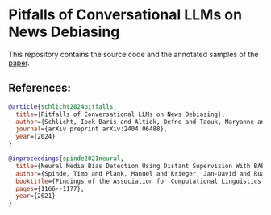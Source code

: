 # Pitfalls of Conversational LLMs on News Debiasing
This repository contains the source code and the annotated samples of the [paper](https://arxiv.org/abs/2404.06488).

## References:

```bibtex
@article{schlicht2024pitfalls,
  title={Pitfalls of Conversational LLMs on News Debiasing},
  author={Schlicht, Ipek Baris and Altiok, Defne and Taouk, Maryanne and Flek, Lucie},
  journal={arXiv preprint arXiv:2404.06488},
  year={2024}
}
```
```bibtex
@inproceedings{spinde2021neural,
  title={Neural Media Bias Detection Using Distant Supervision With BABE-Bias Annotations By Experts},
  author={Spinde, Timo and Plank, Manuel and Krieger, Jan-David and Ruas, Terry and Gipp, Bela and Aizawa, Akiko},
  booktitle={Findings of the Association for Computational Linguistics: EMNLP 2021},
  pages={1166--1177},
  year={2021}
}
```
